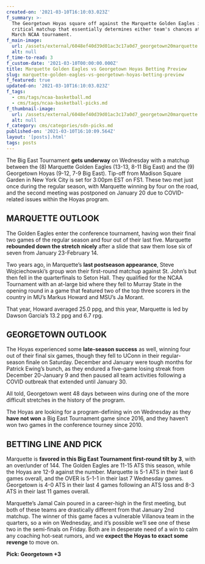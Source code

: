 ```yaml
---
created-on: '2021-03-10T16:10:03.023Z'
f_summary: >-
  The Georgetown Hoyas square off against the Marquette Golden Eagles in this
  critical matchup that essentially determines either team's chances at the
  March NCAA tournament. 
f_main-image:
  url: /assets/external/6048ef40d39d01ac3c17a0d7_georgetown20marquette.jpg
  alt: null
f_time-to-read: 3
f_custom-date: '2021-03-10T00:00:00.000Z'
title: Marquette Golden Eagles vs Georgetown Hoyas Betting Preview
slug: marquette-golden-eagles-vs-georgetown-hoyas-betting-preview
f_featured: true
updated-on: '2021-03-10T16:10:03.023Z'
f_tags:
  - cms/tags/ncaa-basketball.md
  - cms/tags/ncaa-basketball-picks.md
f_thumbnail-image:
  url: /assets/external/6048ef40d39d01ac3c17a0d7_georgetown20marquette.jpg
  alt: null
f_category: cms/categories/sdn-picks.md
published-on: '2021-03-10T16:10:09.564Z'
layout: '[posts].html'
tags: posts
---
```


The Big East Tournament **gets underway** on Wednesday with a matchup between the (8) Marquette Golden Eagles (13-13, 8-11 Big East) and the (9) Georgetown Hoyas (9-12, 7-9 Big East). Tip-off from Madison Square Garden in New York City is set for 3:00pm EST on FS1. These two met just once during the regular season, with Marquette winning by four on the road, and the second meeting was postponed on January 20 due to COVID-related issues within the Hoyas program.

MARQUETTE OUTLOOK
-----------------

The Golden Eagles enter the conference tournament, having won their final two games of the regular season and four out of their last five. Marquette **rebounded down the stretch nicely** after a slide that saw them lose six of seven from January 23-February 14.

Two years ago, in Marquette’s **last postseason appearance**, Steve Wojciechowski’s group won their first-round matchup against St. John’s but then fell in the quarterfinals to Seton Hall. They qualified for the NCAA Tournament with an at-large bid where they fell to Murray State in the opening round in a game that featured two of the top three scorers in the country in MU’s Markus Howard and MSU’s Ja Morant.

That year, Howard averaged 25.0 ppg, and this year, Marquette is led by Dawson Garcia’s 13.2 ppg and 6.7 rpg.

GEORGETOWN OUTLOOK
------------------

The Hoyas experienced some **late-season success** as well, winning four out of their final six games, though they fell to UConn in their regular-season finale on Saturday. December and January were tough months for Patrick Ewing’s bunch, as they endured a five-game losing streak from December 20-January 9 and then paused all team activities following a COVID outbreak that extended until January 30.

All told, Georgetown went 48 days between wins during one of the more difficult stretches in the history of the program.

The Hoyas are looking for a program-defining win on Wednesday as they **have not won** a Big East Tournament game since 2016, and they haven’t won two games in the conference tourney since 2010.

BETTING LINE AND PICK
---------------------

Marquette is **favored in this Big East Tournament first-round tilt by 3**, with an over/under of 144. The Golden Eagles are 11-15 ATS this season, while the Hoyas are 12-9 against the number. Marquette is 5-1 ATS in their last 6 games overall, and the OVER is 5-1-1 in their last 7 Wednesday games. Georgetown is 4-0 ATS in their last 4 games following an ATS loss and 8-3 ATS in their last 11 games overall.

Marquette’s Jamal Cain poured in a career-high in the first meeting, but both of these teams are drastically different from that January 2nd matchup. The winner of this game faces a vulnerable Villanova team in the quarters, so a win on Wednesday, and it’s possible we’ll see one of these two in the semi-finals on Friday. Both are in desperate need of a win to calm any coaching hot-seat rumors, and we **expect the Hoyas to exact some revenge** to move on.

**Pick: Georgetown +3**

‍
